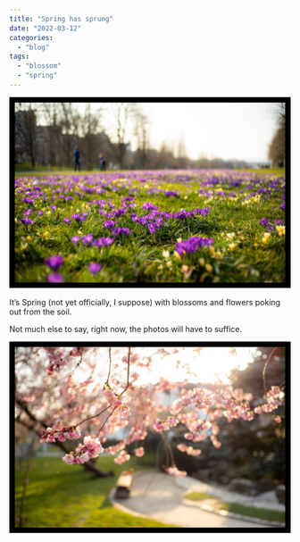 ```yaml
---
title: "Spring has sprung"
date: "2022-03-12"
categories: 
  - "blog"
tags: 
  - "blossom"
  - "spring"
---
```


![](/assets/images/58d40-20220312-dsc06930-ilce-7r.jpg)

It’s Spring (not yet officially, I suppose) with blossoms and flowers poking out from the soil.

Not much else to say, right now, the photos will have to suffice.

![](/assets/images/24af3-20220312-dsc06934-ilce-7r.jpg)
